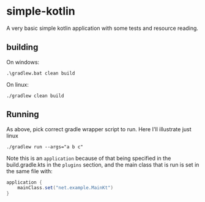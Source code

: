 # simple-kotlin

A very basic simple kotlin application with some tests and resource reading.

## building

On windows:
```shell
.\gradlew.bat clean build
```

On linux:
```shell
./gradlew clean build
```

## Running
As above, pick correct gradle wrapper script to run. Here I'll illustrate just linux

```shell
./gradlew run --args="a b c"
```

Note this is an `application` because of that being specified in the build.gradle.kts in the `plugins` section,
and the main class that is run is set in the same file with:

```gradle
application {
    mainClass.set("net.example.MainKt")
}
```

